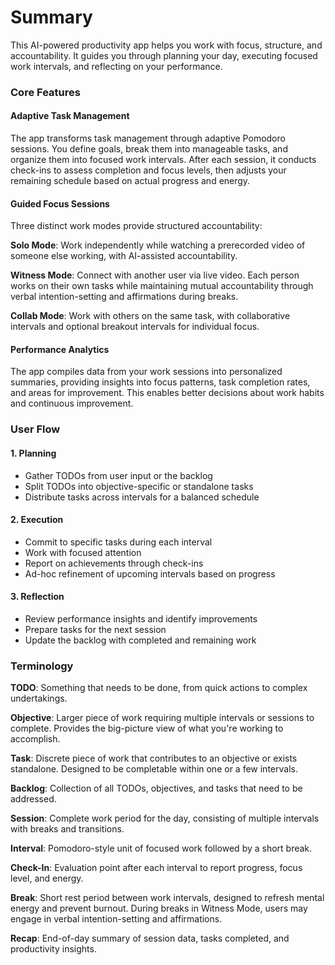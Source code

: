 # Summary

This AI-powered productivity app helps you work with focus, structure, and accountability. It guides you through planning your day, executing focused work intervals, and reflecting on your performance.

### Core Features

#### Adaptive Task Management

The app transforms task management through adaptive Pomodoro sessions. You define goals, break them into manageable tasks, and organize them into focused work intervals. After each session, it conducts check-ins to assess completion and focus levels, then adjusts your remaining schedule based on actual progress and energy.

#### Guided Focus Sessions

Three distinct work modes provide structured accountability:

**Solo Mode**: Work independently while watching a prerecorded video of someone else working, with AI-assisted accountability.

**Witness Mode**: Connect with another user via live video. Each person works on their own tasks while maintaining mutual accountability through verbal intention-setting and affirmations during breaks.

**Collab Mode**: Work with others on the same task, with collaborative intervals and optional breakout intervals for individual focus.

#### Performance Analytics

The app compiles data from your work sessions into personalized summaries, providing insights into focus patterns, task completion rates, and areas for improvement. This enables better decisions about work habits and continuous improvement.

### User Flow

#### 1. Planning

- Gather TODOs from user input or the backlog
- Split TODOs into objective-specific or standalone tasks
- Distribute tasks across intervals for a balanced schedule

#### 2. Execution

- Commit to specific tasks during each interval
- Work with focused attention
- Report on achievements through check-ins
- Ad-hoc refinement of upcoming intervals based on progress

#### 3. Reflection

- Review performance insights and identify improvements
- Prepare tasks for the next session
- Update the backlog with completed and remaining work

### Terminology

**TODO**: Something that needs to be done, from quick actions to complex undertakings.

**Objective**: Larger piece of work requiring multiple intervals or sessions to complete. Provides the big-picture view of what you're working to accomplish.

**Task**: Discrete piece of work that contributes to an objective or exists standalone. Designed to be completable within one or a few intervals.

**Backlog**: Collection of all TODOs, objectives, and tasks that need to be addressed.

**Session**: Complete work period for the day, consisting of multiple intervals with breaks and transitions.

**Interval**: Pomodoro-style unit of focused work followed by a short break.

**Check-In**: Evaluation point after each interval to report progress, focus level, and energy.

**Break**: Short rest period between work intervals, designed to refresh mental energy and prevent burnout. During breaks in Witness Mode, users may engage in verbal intention-setting and affirmations.

**Recap**: End-of-day summary of session data, tasks completed, and productivity insights.
